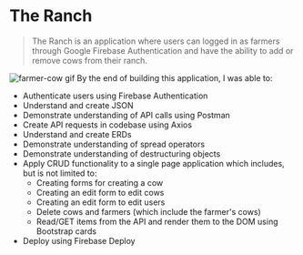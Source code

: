 # The Ranch
> The Ranch is an application where users can logged in as farmers through Google Firebase Authentication and have the ability to add or remove cows from their ranch. 
 
![farmer-cow gif](farmer-cow.gif)
By the end of building this application, I was able to: 
- Authenticate users using Firebase Authentication
- Understand and create JSON
- Demonstrate understanding of API calls using Postman
- Create API requests in codebase using Axios
- Understand and create ERDs
- Demonstrate understanding of spread operators
- Demonstrate understanding of destructuring objects
- Apply CRUD functionality to a single page application which includes, but is not limited to:
  - Creating forms for creating a cow
  - Creating an edit form to edit cows
  - Creating an edit form to edit users
  - Delete cows and farmers (which include the farmer's cows)
  - Read/GET items from the API and render them to the DOM using Bootstrap cards
- Deploy using Firebase Deploy
